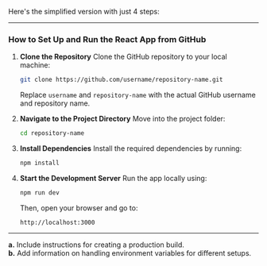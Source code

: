 Here's the simplified version with just 4 steps:

---

### How to Set Up and Run the React App from GitHub

1. **Clone the Repository**
   Clone the GitHub repository to your local machine:
   ```bash
   git clone https://github.com/username/repository-name.git
   ```
   Replace `username` and `repository-name` with the actual GitHub username and repository name.

2. **Navigate to the Project Directory**
   Move into the project folder:
   ```bash
   cd repository-name
   ```

3. **Install Dependencies**
   Install the required dependencies by running:
   ```bash
   npm install
   ```

4. **Start the Development Server**
   Run the app locally using:
   ```bash
   npm run dev
   ```
   Then, open your browser and go to:
   ```
   http://localhost:3000
   ```

---

**a.** Include instructions for creating a production build.  
**b.** Add information on handling environment variables for different setups.
